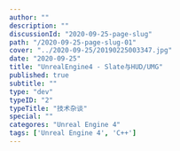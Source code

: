 ```yaml
---
author: ""
description: ""
discussionId: "2020-09-25-page-slug"
path: "/2020-09-25-page-slug-01"
cover: "../2020-09-25/20190225003347.jpg"
date: "2020-09-25"
title: "UnrealEngine4 - Slate与HUD/UMG"
published: true
subtitle: ""
type: "dev"
typeID: "2"
typeTitle: "技术杂谈"
special: ""
categores: "Unreal Engine 4"
tags: ['Unreal Engine 4', 'C++']
---
```

    
### 


